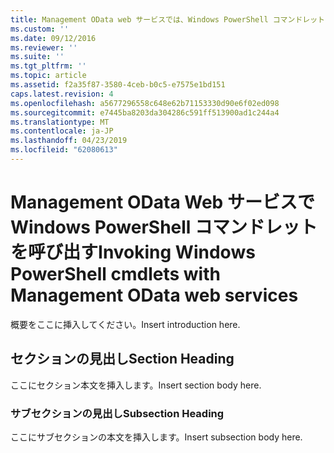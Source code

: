 ```yaml
---
title: Management OData web サービスでは、Windows PowerShell コマンドレットを呼び出す |Microsoft Docs
ms.custom: ''
ms.date: 09/12/2016
ms.reviewer: ''
ms.suite: ''
ms.tgt_pltfrm: ''
ms.topic: article
ms.assetid: f2a35f87-3580-4ceb-b0c5-e7575e1bd151
caps.latest.revision: 4
ms.openlocfilehash: a5677296558c648e62b71153330d90e6f02ed098
ms.sourcegitcommit: e7445ba8203da304286c591ff513900ad1c244a4
ms.translationtype: MT
ms.contentlocale: ja-JP
ms.lasthandoff: 04/23/2019
ms.locfileid: "62080613"
---
```

# <a name="invoking-windows-powershell-cmdlets-with-management-odata-web-services"></a><span data-ttu-id="eb40d-102">Management OData Web サービスで Windows PowerShell コマンドレットを呼び出す</span><span class="sxs-lookup"><span data-stu-id="eb40d-102">Invoking Windows PowerShell cmdlets with Management OData web services</span></span>

<span data-ttu-id="eb40d-103">概要をここに挿入してください。</span><span class="sxs-lookup"><span data-stu-id="eb40d-103">Insert introduction here.</span></span>

## <a name="section-heading"></a><span data-ttu-id="eb40d-104">セクションの見出し</span><span class="sxs-lookup"><span data-stu-id="eb40d-104">Section Heading</span></span>

<span data-ttu-id="eb40d-105">ここにセクション本文を挿入します。</span><span class="sxs-lookup"><span data-stu-id="eb40d-105">Insert section body here.</span></span>

### <a name="subsection-heading"></a><span data-ttu-id="eb40d-106">サブセクションの見出し</span><span class="sxs-lookup"><span data-stu-id="eb40d-106">Subsection Heading</span></span>

<span data-ttu-id="eb40d-107">ここにサブセクションの本文を挿入します。</span><span class="sxs-lookup"><span data-stu-id="eb40d-107">Insert subsection body here.</span></span>